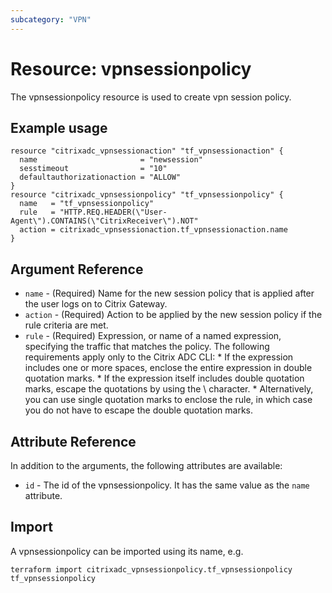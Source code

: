 ```yaml
---
subcategory: "VPN"
---
```


# Resource: vpnsessionpolicy

The vpnsessionpolicy resource is used to create vpn session policy.


## Example usage

```hcl
resource "citrixadc_vpnsessionaction" "tf_vpnsessionaction" {
  name                       = "newsession"
  sesstimeout                = "10"
  defaultauthorizationaction = "ALLOW"
}
resource "citrixadc_vpnsessionpolicy" "tf_vpnsessionpolicy" {
  name   = "tf_vpnsessionpolicy"
  rule   = "HTTP.REQ.HEADER(\"User-Agent\").CONTAINS(\"CitrixReceiver\").NOT"
  action = citrixadc_vpnsessionaction.tf_vpnsessionaction.name
}
```


## Argument Reference

* `name` - (Required) Name for the new session policy that is applied after the user logs on to Citrix Gateway.
* `action` - (Required) Action to be applied by the new session policy if the rule criteria are met.
* `rule` - (Required) Expression, or name of a named expression, specifying the traffic that matches the policy.  The following requirements apply only to the Citrix ADC CLI: * If the expression includes one or more spaces, enclose the entire expression in double quotation marks. * If the expression itself includes double quotation marks, escape the quotations by using the \ character.  * Alternatively, you can use single quotation marks to enclose the rule, in which case you do not have to escape the double quotation marks.


## Attribute Reference

In addition to the arguments, the following attributes are available:

* `id` - The id of the vpnsessionpolicy. It has the same value as the `name` attribute.


## Import

A vpnsessionpolicy can be imported using its name, e.g.

```shell
terraform import citrixadc_vpnsessionpolicy.tf_vpnsessionpolicy tf_vpnsessionpolicy
```
